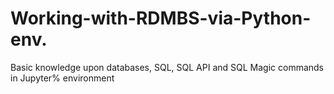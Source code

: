 # Working-with-RDMBS-via-Python-env.
Basic knowledge upon databases, SQL, SQL API and SQL Magic commands in Jupyter% environment
